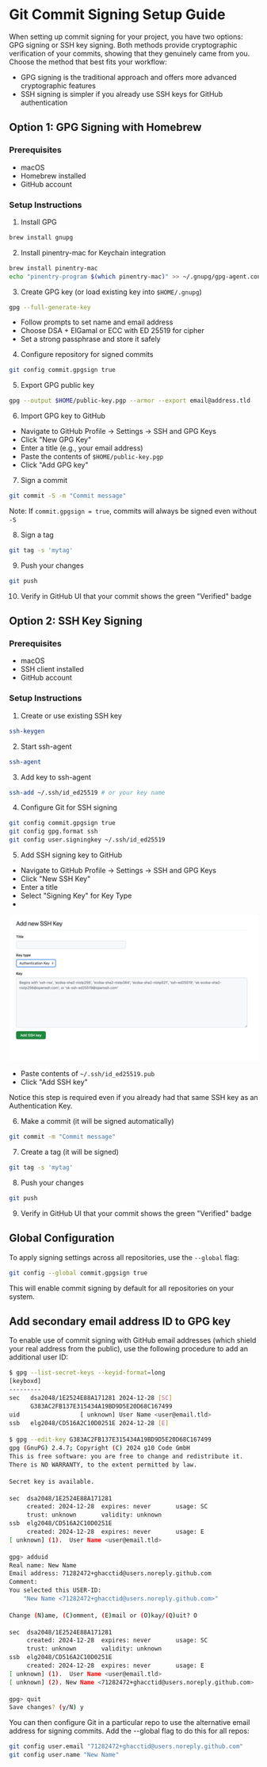 # Git Commit Signing Setup Guide

When setting up commit signing for your project, you have two options: GPG signing or SSH key signing. Both methods provide cryptographic verification of your commits, showing that they genuinely came from you. Choose the method that best fits your workflow:

- GPG signing is the traditional approach and offers more advanced cryptographic features
- SSH signing is simpler if you already use SSH keys for GitHub authentication

## Option 1: GPG Signing with Homebrew

### Prerequisites
- macOS
- Homebrew installed
- GitHub account

### Setup Instructions

1. Install GPG
```bash
brew install gnupg
```

2. Install pinentry-mac for Keychain integration
```bash
brew install pinentry-mac
echo "pinentry-program $(which pinentry-mac)" >> ~/.gnupg/gpg-agent.conf
```

3. Create GPG key (or load existing key into `$HOME/.gnupg`)
```bash
gpg --full-generate-key
```
- Follow prompts to set name and email address
- Choose DSA + ElGamal or ECC with ED 25519 for cipher
- Set a strong passphrase and store it safely

4. Configure repository for signed commits
```bash
git config commit.gpgsign true
```

5. Export GPG public key
```bash
gpg --output $HOME/public-key.pgp --armor --export email@address.tld
```

6. Import GPG key to GitHub
- Navigate to GitHub Profile → Settings → SSH and GPG Keys
- Click "New GPG Key"
- Enter a title (e.g., your email address)
- Paste the contents of `$HOME/public-key.pgp`
- Click "Add GPG key"

7. Sign a commit
```bash
git commit -S -m "Commit message"
```
Note: If `commit.gpgsign = true`, commits will always be signed even without `-S`

8. Sign a tag
```bash
git tag -s 'mytag'
```

9. Push your changes
```bash
git push
```

10. Verify in GitHub UI that your commit shows the green "Verified" badge

## Option 2: SSH Key Signing

### Prerequisites
- macOS
- SSH client installed
- GitHub account

### Setup Instructions

1. Create or use existing SSH key
```bash
ssh-keygen
```

2. Start ssh-agent
```bash
ssh-agent
```

3. Add key to ssh-agent
```bash
ssh-add ~/.ssh/id_ed25519 # or your key name
```

4. Configure Git for SSH signing
```bash
git config commit.gpgsign true
git config gpg.format ssh
git config user.signingkey ~/.ssh/id_ed25519
```

5. Add SSH signing key to GitHub
- Navigate to GitHub Profile → Settings → SSH and GPG Keys
- Click "New SSH Key"
- Enter a title
- Select "Signing Key" for Key Type
-
![singingKey.png](../img/signingKey.png)

- Paste contents of `~/.ssh/id_ed25519.pub`
- Click "Add SSH key"

Notice this step is required even if you already had that same SSH key as an Authentication Key.

6. Make a commit (it will be signed automatically)
```bash
git commit -m "Commit message"
```

7. Create a tag (it will be signed)
```bash
git tag -s 'mytag'
```

8. Push your changes
```bash
git push
```

9. Verify in GitHub UI that your commit shows the green "Verified" badge

## Global Configuration

To apply signing settings across all repositories, use the `--global` flag:

```bash
git config --global commit.gpgsign true
```

This will enable commit signing by default for all repositories on your system.

## Add secondary email address ID to GPG key

To enable use of commit signing with GitHub email addresses (which shield your real address from the public), use the following procedure to add an additional user ID:

```bash
$ gpg --list-secret-keys --keyid-format=long
[keyboxd]
---------
sec   dsa2048/1E2524E88A171281 2024-12-28 [SC]
      G383AC2FB137E315434A19BD9D5E20D68C167499
uid                 [ unknown] User Name <user@email.tld>
ssb   elg2048/CD516A2C10D0251E 2024-12-28 [E]

$ gpg --edit-key G383AC2FB137E315434A19BD9D5E20D68C167499
gpg (GnuPG) 2.4.7; Copyright (C) 2024 g10 Code GmbH
This is free software: you are free to change and redistribute it.
There is NO WARRANTY, to the extent permitted by law.

Secret key is available.

sec  dsa2048/1E2524E88A171281
     created: 2024-12-28  expires: never       usage: SC
     trust: unknown       validity: unknown
ssb  elg2048/CD516A2C10D0251E
     created: 2024-12-28  expires: never       usage: E
[ unknown] (1).  User Name <user@email.tld>

gpg> adduid
Real name: New Name
Email address: 71282472+ghacctid@users.noreply.github.com
Comment:
You selected this USER-ID:
    "New Name <71282472+ghacctid@users.noreply.github.com>"

Change (N)ame, (C)omment, (E)mail or (O)kay/(Q)uit? O

sec  dsa2048/1E2524E88A171281
     created: 2024-12-28  expires: never       usage: SC
     trust: unknown       validity: unknown
ssb  elg2048/CD516A2C10D0251E
     created: 2024-12-28  expires: never       usage: E
[ unknown] (1).  User Name <user@email.tld>
[ unknown] (2). New Name <71282472+ghacctid@users.noreply.github.com>

gpg> quit
Save changes? (y/N) y
```

You can then configure Git in a particular repo to use the alternative email address for signing commits. Add the --global flag to do this for all repos:

```bash
git config user.email "71282472+ghacctid@users.noreply.github.com"
git config user.name "New Name"
```
